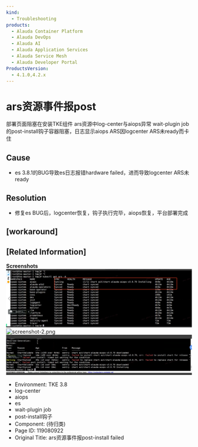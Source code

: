 ```yaml
---
kind:
  - Troubleshooting
products:
  - Alauda Container Platform
  - Alauda DevOps
  - Alauda AI
  - Alauda Application Services
  - Alauda Service Mesh
  - Alauda Developer Portal
ProductsVersion:
  - 4.1.0,4.2.x
---
```

<!-- A type of document that involves encountering a fault, diagnosing it, performing root cause analysis, and providing solutions. -->

# ars资源事件报post

部署页面阻塞在安装TKE组件 ars资源中log-center与aiops异常 wait-plugin job的post-install钩子容器阻塞，日志显示aiops ARS因logcenter ARS未ready而卡住

## Cause
- es 3.8.1的BUG导致es日志报错hardware failed，进而导致logcenter ARS未ready

## Resolution
- 修复es BUG后，logcenter恢复，钩子执行完毕，aiops恢复，平台部署完成

## [workaround]

## [Related Information]
**Screenshots**
![](assets/arszi-yuan-shi-jian-bao-post-install-failed/image2022-6-28_16-34-18.png)
![screenshot-2.png](https://jira.alauda.cn/secure/attachment/114872/screenshot-2.png)
![](assets/arszi-yuan-shi-jian-bao-post-install-failed/image2022-6-28_16-36-31.png)
- Environment: TKE 3.8
- log-center
- aiops
- es
- wait-plugin job
- post-install钩子
- Component: (待归类)
- Page ID: 119080922
- Original Title: ars资源事件报post-install failed
